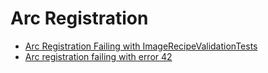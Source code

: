# Arc Registration

* [Arc Registration Failing with ImageRecipeValidationTests](./ImageRecipeValidationTests-failing.md)
* [Arc registration failing with error 42](./Arc-registration-failing-with-error-42.md)
